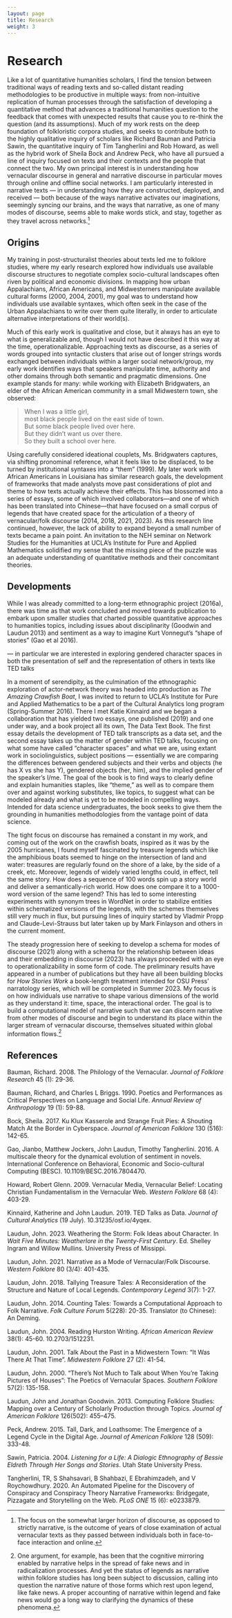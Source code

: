 ```yaml
---
layout: page
title: Research
weight: 3
---
```


# Research

Like a lot of quantitative humanities scholars, I find the tension between traditional ways of reading texts and so-called distant reading methodologies to be productive in multiple ways: from non-intuitive replication of human processes through the satisfaction of developing a quantitative method that advances a traditional humanities question to the feedback that comes with unexpected results that cause you to re-think the question (and its assumptions). Much of my work rests on the deep foundation of folkloristic corpora studies, and seeks to contribute both to the highly qualitative inquiry of scholars like Richard Bauman and Patricia Sawin, the quantitative inquiry of  Tim Tangherlini and Rob Howard, as well as the hybrid work of Sheila Bock and Andrew Peck, who have all pursued a line of inquiry focused on texts and their contexts and the people that connect the two. My own principal interest is in understanding how vernacular discourse in general and narrative discourse in particular moves through online and offline social networks. I am particularly interested in narrative texts — in understanding how they are constructed, deployed, and received — both because of the ways narrative activates our imaginations, seemingly syncing our brains, and the ways that narrative, as one of many modes of discourse, seems able to make words stick, and stay, together as they travel across networks.[^1] 

## Origins

My training in post-structuralist theories about texts led me to folklore studies, where my  early research explored how individuals use available discourse structures to negotiate complex socio-cultural landscapes often riven by political and economic divisions. In mapping how urban Appalachians, African Americans, and Midwesterners manipulate available cultural forms (2000, 2004, 2001), my goal was to understand how individuals use available syntaxes, which often seek in the case of the Urban Appalachians to write over them quite literally, in order to articulate alternative interpretations of their world(s).

Much of this early work is qualitative and close, but it always has an eye to what is generalizable and, though I would not have described it this way at the time, operationalizable. Approaching texts as discourse, as a series of words grouped into syntactic clusters that arise out of longer strings words exchanged between individuals within a larger social network/group, my early work identifies ways that speakers manipulate time, authority and other domains through both semantic and pragmatic dimensions. One example stands for many: while working with Elizabeth Bridgwaters, an elder of the African American community in a small Midwestern town, she observed:

> When I was a little girl,  
> most black people lived on the east side of town.  
> But some black people lived over here.  
> But they didn’t want us over there.  
> So they built a school over here.  

Using carefully considered ideational couplets, Ms. Bridgwaters captures, via shifting pronominal reference, what it feels like to be displaced, to be turned by institutional syntaxes into a “them” (1999). My later work with African Americans in Louisiana has similar research goals, the development of frameworks that made analysts move past considerations of plot and theme to how texts actually achieve their effects. This has blossomed into a series of essays, some of which involved collaborators—and one of which has been translated into Chinese—that have focused on a small corpus of legends that have created space for the articulation of a theory of vernacular/folk discourse (2014, 2018, 2021, 2023). As this research line continued, however, the lack of ability to expand beyond a small number of texts became a pain point. An invitation to the NEH seminar on Network Studies for the Humanities at UCLA’s Institute for Pure and Applied Mathematics solidified my sense that the missing piece of the puzzle was an adequate understanding of quantitative methods and their concomitant theories.

## Developments

While I was already committed to a long-term ethnographic project (2016a), there was time as that work concluded and moved towards publication to embark upon smaller studies that charted possible quantitative approaches to humanities topics, including issues about disciplinarity (Goodwin and Laudun 2013) and sentiment as a way to imagine Kurt Vonnegut’s “shape of stories” (Gao et al 2016).



 — in particular we are interested in exploring gendered character spaces in both the presentation of self and the representation of others in texts like TED talks

In a moment of serendipity, as the culmination of the ethnographic exploration of actor-network theory was headed into production as _The Amazing Crawfish Boat_, I was invited to return to UCLA’s Institute for Pure and Applied Mathematics to be a part of the Cultural Analytics long program (Spring-Summer 2016). There I met Katie Kinnaird and we began a collaboration that has yielded two essays, one published (2019) and one under way, and a book project all its own, The Data Text Book. The first essay details the development of TED talk transcripts as a data set, and the second essay takes up the matter of gender within TED talks, focusing on what some have called “character spaces” and what we are, using extant work in sociolinguistics, subject positions — essentially we are comparing the differences between gendered subjects and their verbs and objects (he has X vs she has Y), gendered objects (her, him), and the implied gender of the speaker’s I/me. The goal of the book is to find ways to clearly define and explain humanities staples, like “theme,” as well as to compare them over and against working substitutes, like topics, to suggest what can be modeled already and what is yet to be modeled in compelling ways. Intended for data science undergraduates, the book seeks to give them the grounding in humanities methodologies from the vantage point of data science.

The tight focus on discourse has remained a constant in my work, and coming out of the work on the crawfish boats, inspired as it was by the 2005 hurricanes, I found myself fascinated by treasure legends which like the amphibious boats seemed to hinge on the intersection of land and water: treasures are regularly found on the shore of a lake, by the side of a creek, etc. Moreover, legends of widely varied lengths could, in effect, tell the same story. How does a sequence of 100 words spin up a story world and deliver a semantically-rich world. How does one compare it to a 1000-word version of the same legend? This has led to some interesting experiments with synonym trees in WordNet in order to stabilize entities within schematized versions of the legends, with the schemes themselves still very much in flux, but pursuing lines of inquiry started by Vladmir Propp and Claude-Levi-Strauss but later taken up by Mark Finlayson and others in the current moment. 

The steady progression here of seeking to develop a schema for modes of discourse (2021) along with a schema for the relationship between ideas and their embedding in discourse (2023) has always proceeded with an eye to operationalizability in some form of code. The preliminary results have appeared in a number of publications but they have all been building blocks for _How Stories Work_ a book-length treatment intended for OSU Press’ narratology series, which will be completed in Summer 2023. My focus is on how individuals use narrative to shape various dimensions of the world as they understand it: time, space, the interactional order. The goal is to build a computational model of narrative such that we can discern narrative from other modes of discourse and begin to understand its place within the larger stream of vernacular discourse, themselves situated within global information flows.[^2] 

## References

Bauman, Richard. 2008. The Philology of the Vernacular. _Journal of Folklore Research_ 45 (1): 29-36.

Bauman, Richard, and Charles L Briggs. 1990. Poetics and Performances as Critical Perspectives on Language and Social Life. _Annual Review of Anthropology_ 19 (1): 59-88.

Bock, Sheila. 2017. Ku Klux Kasserole and Strange Fruit Pies: A Shouting Match At the Border in Cyberspace. _Journal of American Folklore_ 130 (516): 142-65.

Gao, Jianbo, Matthew Jockers, John Laudun, Timothy Tangherlini. 2016. A multiscale theory for the dynamical evolution of sentiment in novels. International Conference on Behavioral, Economic and Socio-cultural Computing (BESC). 10.1109/BESC.2016.7804470.

Howard, Robert Glenn. 2009. Vernacular Media, Vernacular Belief: Locating Christian Fundamentalism in the Vernacular Web. _Western Folklore_ 68 (4): 403-29.

Kinnaird, Katherine and John Laudun. 2019. TED Talks as Data. _Journal of Cultural Analytics_ (19 July). 10.31235/osf.io/4yqex.

Laudun, John. 2023. Weathering the Storm: Folk Ideas about Character. In _Wait Five Minutes: Weatherlore in the Twenty-First Century_. Ed. Shelley Ingram and Willow Mullins. University Press of Missippi.

Laudun, John. 2021. Narrative as a Mode of Vernacular/Folk Discourse. _Western Folklore_ 80 (3/4): 401-435.

Laudun, John. 2018. Tallying Treasure Tales: A Reconsideration of the Structure and Nature of Local Legends. _Contemporary Legend_ 3(7): 1-27.

Laudun, John. 2014. Counting Tales: Towards a Computational Approach to Folk Narrative. _Folk Culture Forum_ 5(228): 20-35. Translator (to Chinese): An Deming.

Laudun, John. 2004. Reading Hurston Writing. _African American Review_ 38(1): 45-60. 10.2703/1512231.

Laudun, John. 2001. Talk About the Past in a Midwestern Town: “It Was There At That Time”. _Midwestern Folklore_ 27 (2): 41-54.

Laudun, John. 2000. “There’s Not Much to Talk about When You’re Taking Pictures of Houses”: The Poetics of Vernacular Spaces. _Southern Folklore_ 57(2): 135-158.

Laudun, John and Jonathan Goodwin. 2013. Computing Folklore Studies: Mapping over a Century of Scholarly Production through Topics. _Journal of American Folklore_ 126(502): 455–475.

Peck, Andrew. 2015. Tall, Dark, and Loathsome: The Emergence of a Legend Cycle in the Digital Age. _Journal of American Folklore_ 128 (509): 333-48.

Sawin, Patricia. 2004. _Listening for a Life: A Dialogic Ethnography of Bessie Eldreth Through Her Songs and Stories_. Utah State University Press.

Tangherlini, TR, S Shahsavari, B Shahbazi, E Ebrahimzadeh, and V Roychowdhury. 2020. An Automated Pipeline for the Discovery of Conspiracy and Conspiracy Theory Narrative Frameworks: Bridgegate, Pizzagate and Storytelling on the Web. _PLoS ONE_ 15 (6): e0233879.

[^1]: The focus on the somewhat larger horizon of discourse, as opposed to strictly narrative, is the outcome of years of close examination of actual vernacular texts as they passed between individuals both in face-to-face interaction and online.
[^2]: One argument, for example, has been that the cognitive mirroring enabled by narrative helps in the spread of fake news and in radicalization processes. And yet the status of legends as narrative within folklore studies has long been subject to discussion, calling into question the narrative nature of those forms which rest upon legend, like fake news. A proper accounting of narrative within legend and fake news would go a long way to clarifying the dynamics of these phenomena.